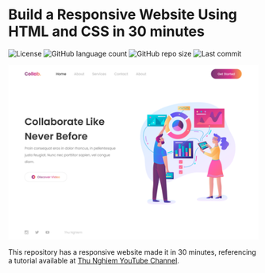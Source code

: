 # Build a Responsive Website Using HTML and CSS in 30 minutes

![License](https://img.shields.io/github/license/isabellanunes/responsive-website-30min?style=flat-square)
![GitHub language count](https://img.shields.io/github/languages/count/isabellanunes/responsive-website-30min?style=flat-square)
![GitHub repo size](https://img.shields.io/github/repo-size/isabellanunes/responsive-website-30min?style=flat-square)
![Last commit](https://img.shields.io/github/last-commit/isabellanunes/responsive-website-30min?style=flat-square)

<div style="text-align:center"><img src=".readme/project.png" style="width: 600px" /></div>

This repository has a responsive website made it in 30 minutes, referencing a tutorial available at [Thu Nghiem YouTube Channel](https://www.youtube.com/watch?v=d-qVF18Q7es&feature=youtu.be).